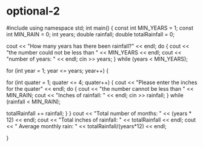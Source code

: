 # optional-2
#include <iostream>
using namespace std;
int main() {
const int MIN_YEARS = 1;
const int MIN_RAIN = 0;
int years;
double rainfall;
double totalRainfall = 0;

cout << "How many years has there been rainfall?" << endl;
do {
  cout << "the number could not be less than " << MIN_YEARS << endl;
  cout << "number of years: " << endl;
  cin >> years;
}
while (years < MIN_YEARS);

for (int year = 1; year <= years; year++) {

  for (int quater = 1; quater <= 4; quater++) {
    cout << "Please enter the inches for the quater" << endl;
    do {
      cout << "the number cannot be less than " << MIN_RAIN;
      cout << "Inches of rainfall: " << endl;
      cin >> rainfall;
    }
  while (rainfall < MIN_RAIN);

  totalRainfall += rainfall;
  }
}
cout << "Total number of months: " << (years * 12) << endl;
cout << "Total inches of rainfall: " << totalRainfall << endl;
cout << " Average monthly rain: " << totalRainfall/(years*12) << endl;

}
